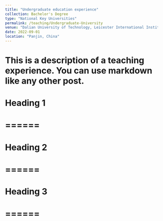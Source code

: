 ```yaml
---
title: "Undergraduate education experience"
collection: Bachelor's Degree
type: "National Key Universities"
permalink: /teaching/Undergraduate-University
venue: "Dalian University of Technology, Leicester International Institute"
date: 2022-09-01
location: "Panjin, China"
---
```



# This is a description of a teaching experience. You can use markdown like any other post.

# Heading 1
# ======

# Heading 2
# ======

# Heading 3
# ======
